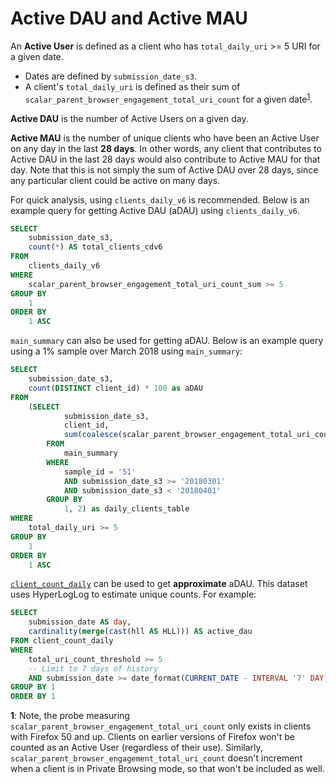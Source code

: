 # Active DAU and Active MAU

An **Active User** is defined as a client who has `total_daily_uri` >= 5 URI for a given date.
* Dates are defined by `submission_date_s3`.
* A client's `total_daily_uri` is defined as their sum of `scalar_parent_browser_engagement_total_uri_count` for a given date<sup>[1](#total_uri_count)</sup>.

**Active DAU** is the number of Active Users on a given day.

**Active MAU** is the number of unique clients who have been an Active User on any day in the last **28 days**. In other words, any client that contributes to Active DAU in the last 28 days would also contribute to Active MAU for that day. Note that this is not simply the sum of Active DAU over 28 days, since any particular client could be active on many days.

For quick analysis, using `clients_daily_v6` is recommended. Below is an example query for getting Active DAU (aDAU) using `clients_daily_v6`.

```sql
SELECT
    submission_date_s3,
    count(*) AS total_clients_cdv6
FROM
    clients_daily_v6
WHERE
    scalar_parent_browser_engagement_total_uri_count_sum >= 5
GROUP BY
    1
ORDER BY
    1 ASC
```

`main_summary` can also be used for getting aDAU. Below is an example query using a 1% sample over March 2018 using `main_summary`:

```sql
SELECT
    submission_date_s3,
    count(DISTINCT client_id) * 100 as aDAU
FROM
    (SELECT
            submission_date_s3,
            client_id,
            sum(coalesce(scalar_parent_browser_engagement_total_uri_count, 0)) as total_daily_uri
        FROM
            main_summary
        WHERE
            sample_id = '51'
            AND submission_date_s3 >= '20180301'
            AND submission_date_s3 < '20180401'
        GROUP BY
            1, 2) as daily_clients_table
WHERE
    total_daily_uri >= 5
GROUP BY
    1
ORDER BY
    1 ASC
```

[`client_count_daily`](../datasets/batch_view/client_count_daily/reference.md) can be used to get **approximate** aDAU. This dataset uses HyperLogLog to estimate unique counts. For example:

```sql
SELECT
    submission_date AS day,
    cardinality(merge(cast(hll AS HLL))) AS active_dau
FROM client_count_daily
WHERE
    total_uri_count_threshold >= 5
    -- Limit to 7 days of history
    AND submission_date >= date_format(CURRENT_DATE - INTERVAL '7' DAY, '%Y%m%d')
GROUP BY 1
ORDER BY 1
```

<span id="total_uri_count">**1**</span>: Note, the probe measuring `scalar_parent_browser_engagement_total_uri_count` only exists in clients with Firefox 50 and up. Clients on earlier versions of Firefox won't be counted as an Active User (regardless of their use). Similarly, `scalar_parent_browser_engagement_total_uri_count` doesn't increment when a client is in Private Browsing mode, so that won't be included as well.
